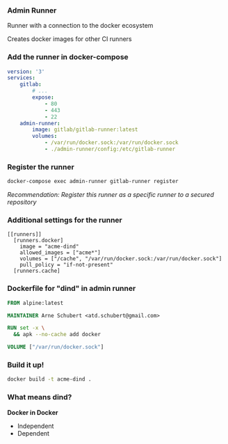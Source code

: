 ### Admin Runner

Runner with a connection to the docker ecosystem

Creates docker images for other CI runners


### Add the runner in docker-compose

```yaml
version: '3'
services:
    gitlab:
        # ...
        expose:
            - 80
            - 443
            - 22
    admin-runner:
        image: gitlab/gitlab-runner:latest
        volumes:
            - /var/run/docker.sock:/var/run/docker.sock
            - ./admin-runner/config:/etc/gitlab-runner
```


### Register the runner

```bash
docker-compose exec admin-runner gitlab-runner register
```

*Recommendation: Register this runner as a specific runner to a secured repository*


### Additional settings for the runner

```
[[runners]]
  [runners.docker]
    image = "acme-dind"
    allowed_images = ["acme*"]
    volumes = ["/cache", "/var/run/docker.sock:/var/run/docker.sock"]
    pull_policy = "if-not-present"
  [runners.cache]

```


### Dockerfile for "dind" in admin runner

```dockerfile
FROM alpine:latest

MAINTAINER Arne Schubert <atd.schubert@gmail.com>

RUN set -x \
  && apk --no-cache add docker

VOLUME ["/var/run/docker.sock"]
```


### Build it up!

```bash
docker build -t acme-dind .
```


### What means dind?

**Docker in Docker**

* Independent
* Dependent

